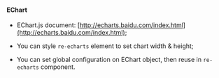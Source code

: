#### EChart

*  EChart.js document: [http://echarts.baidu.com/index.html](http://echarts.baidu.com/index.html);

*  You can style `re-echarts` element to set chart width & height;

*  You can set global configuration on EChart object, then reuse in `re-echarts` component.

